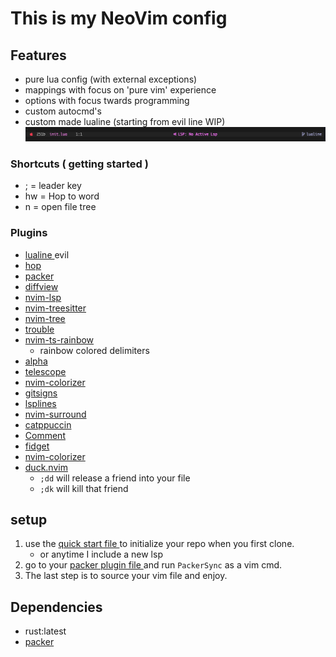 # This is my NeoVim config
## Features
- pure lua config (with external exceptions)
- mappings with focus on 'pure vim' experience
- options with focus twards programming
- custom autocmd's
- custom made lualine (starting from evil line WIP)
![ snowline ]( readme_data/lualine_minimal.png )
### Shortcuts ( getting started )
- ; = leader key
- <leader>hw	= Hop to word
- <ctrl>n	= open file tree
### Plugins
- [ lualine ](https://github.com/nvim-lualine/lualine.nvim) evil
- [ hop ](https://github.com/phaazon/hop.nvim)
- [ packer ]( https://github.com/wbthomason/packer.nvim )
- [ diffview ](https://github.com/sindrets/diffview.nvim)
- [ nvim-lsp ]( https://github.com/neovim/nvim-lspconfig )
- [ nvim-treesitter ]( https://github.com/nvim-treesitter/nvim-treesitter )
- [ nvim-tree ]( https://github.com/kyazdani42/nvim-tree.lua )
- [ trouble ]( https://github.com/folke/trouble.nvim )
- [ nvim-ts-rainbow ]( https://github.com/p00f/nvim-ts-rainbow )
	- rainbow colored delimiters
- [ alpha ]( https://github.com/goolord/alpha-nvim )
- [ telescope ]( https://github.com/nvim-telescope/telescope.nvim#usage )
- [ nvim-colorizer ]( https://github.com/norcalli/nvim-colorizer.lua )
- [ gitsigns ]( https://github.com/lewis6991/gitsigns.nvim )
- [ lsplines ]( https://sr.ht/~whynothugo/lsp_lines.nvim/ )
- [ nvim-surround ]( https://github.com/kylechui/nvim-surround )
- [ catppuccin ]( https://github.com/catppuccin/nvim )
- [ Comment ]( https://github.com/numToStr/Comment.nvim )
- [ fidget ]( https://github.com/j-hui/fidget.nvim )
- [ nvim-colorizer ]( https://github.com/norcalli/nvim-colorizer.lua )
- [duck.nvim]( https://github.com/tamton-aquib/duck.nvim.git )
    - ` ;dd ` will release a friend into your file
    - ` ;dk ` will kill that friend
## setup
1. use the [ quick start file ]( https://github.com/snowmang1/nvim/blob/2c3e351dc346cf31cf38f3b870452286f08ec9e5/.quick_start.sh ) to initialize your repo when you first clone.
	- or anytime I include a new lsp
2. go to your [ packer plugin file ]( https://github.com/snowmang1/nvim/blob/2c3e351dc346cf31cf38f3b870452286f08ec9e5/lua/plugins.lua ) and run `PackerSync` as a vim cmd.
3. The last step is to source your vim file and enjoy.

## Dependencies
- rust:latest
- [ packer ]( https://github.com/wbthomason/packer.nvim )
